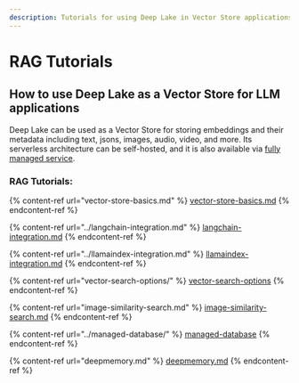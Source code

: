 ```yaml
---
description: Tutorials for using Deep Lake in Vector Store applications
---
```


# RAG Tutorials

## How to use Deep Lake as a Vector Store for LLM applications

Deep Lake can be used as a Vector Store for storing embeddings and their metadata including text, jsons, images, audio, video, and more. Its serverless architecture can be self-hosted, and it is also available via [fully managed service](../managed-database/).&#x20;

### RAG Tutorials:

{% content-ref url="vector-store-basics.md" %}
[vector-store-basics.md](vector-store-basics.md)
{% endcontent-ref %}

{% content-ref url="../langchain-integration.md" %}
[langchain-integration.md](../langchain-integration.md)
{% endcontent-ref %}

{% content-ref url="../llamaindex-integration.md" %}
[llamaindex-integration.md](../llamaindex-integration.md)
{% endcontent-ref %}

{% content-ref url="vector-search-options/" %}
[vector-search-options](vector-search-options/)
{% endcontent-ref %}

{% content-ref url="image-similarity-search.md" %}
[image-similarity-search.md](image-similarity-search.md)
{% endcontent-ref %}

{% content-ref url="../managed-database/" %}
[managed-database](../managed-database/)
{% endcontent-ref %}

{% content-ref url="deepmemory.md" %}
[deepmemory.md](deepmemory.md)
{% endcontent-ref %}
